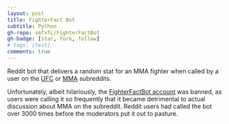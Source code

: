 ```yaml
---
layout: post
title: FighterFact Bot
subtitle: Python
gh-repo: smfxfc/FighterFactBot
gh-badge: [star, fork, follow]
# tags: [test]
comments: true
---
```


Reddit bot that delivers a random stat for an MMA fighter when called by a user on the [UFC](https://reddit.com/r/ufc) or [MMA](https://reddit.com/r/mma) subreddits.

Unfortunately, albeit hilariously, the [FighterFactBot account](https://reddit.com/u/FighterFactBot) was banned, as users were calling it so frequently that it became detrimental to actual discussion about MMA on the subreddit. Reddit users had called the bot over 3000 times before the moderators put it out to pasture.
